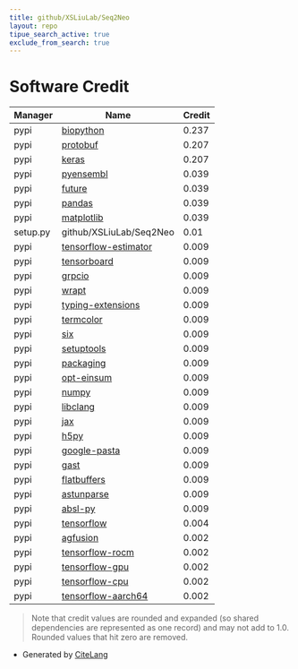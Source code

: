 ```yaml
---
title: github/XSLiuLab/Seq2Neo
layout: repo
tipue_search_active: true
exclude_from_search: true
---
```

# Software Credit

|Manager|Name|Credit|
|-------|----|------|
|pypi|[biopython](https://biopython.org/)|0.237|
|pypi|[protobuf](https://developers.google.com/protocol-buffers/)|0.207|
|pypi|[keras](https://keras.io/)|0.207|
|pypi|[pyensembl](https://pypi.org/project/pyensembl)|0.039|
|pypi|[future](https://pypi.org/project/future)|0.039|
|pypi|[pandas](https://pypi.org/project/pandas)|0.039|
|pypi|[matplotlib](https://pypi.org/project/matplotlib)|0.039|
|setup.py|github/XSLiuLab/Seq2Neo|0.01|
|pypi|[tensorflow-estimator](https://www.tensorflow.org/)|0.009|
|pypi|[tensorboard](https://github.com/tensorflow/tensorboard)|0.009|
|pypi|[grpcio](https://pypi.org/project/grpcio)|0.009|
|pypi|[wrapt](https://pypi.org/project/wrapt)|0.009|
|pypi|[typing-extensions](https://pypi.org/project/typing-extensions)|0.009|
|pypi|[termcolor](https://pypi.org/project/termcolor)|0.009|
|pypi|[six](https://pypi.org/project/six)|0.009|
|pypi|[setuptools](https://pypi.org/project/setuptools)|0.009|
|pypi|[packaging](https://pypi.org/project/packaging)|0.009|
|pypi|[opt-einsum](https://pypi.org/project/opt-einsum)|0.009|
|pypi|[numpy](https://pypi.org/project/numpy)|0.009|
|pypi|[libclang](https://pypi.org/project/libclang)|0.009|
|pypi|[jax](https://pypi.org/project/jax)|0.009|
|pypi|[h5py](https://pypi.org/project/h5py)|0.009|
|pypi|[google-pasta](https://pypi.org/project/google-pasta)|0.009|
|pypi|[gast](https://pypi.org/project/gast)|0.009|
|pypi|[flatbuffers](https://pypi.org/project/flatbuffers)|0.009|
|pypi|[astunparse](https://pypi.org/project/astunparse)|0.009|
|pypi|[absl-py](https://pypi.org/project/absl-py)|0.009|
|pypi|[tensorflow](https://www.tensorflow.org/)|0.004|
|pypi|[agfusion](https://github.com/murphycj/AGFusion)|0.002|
|pypi|[tensorflow-rocm](https://pypi.org/project/tensorflow-rocm)|0.002|
|pypi|[tensorflow-gpu](https://pypi.org/project/tensorflow-gpu)|0.002|
|pypi|[tensorflow-cpu](https://pypi.org/project/tensorflow-cpu)|0.002|
|pypi|[tensorflow-aarch64](https://pypi.org/project/tensorflow-aarch64)|0.002|


> Note that credit values are rounded and expanded (so shared dependencies are represented as one record) and may not add to 1.0. Rounded values that hit zero are removed.


- Generated by [CiteLang](https://github.com/vsoch/citelang)
